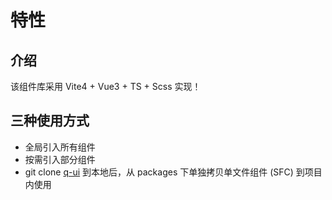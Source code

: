 # 特性

## 介绍

该组件库采用 Vite4 + Vue3 + TS + Scss 实现！

## 三种使用方式

- 全局引入所有组件
- 按需引入部分组件
- git clone [q-ui](https://github.com/jqw755/q-ui) 到本地后，从 packages 下单独拷贝单文件组件 (SFC) 到项目内使用
